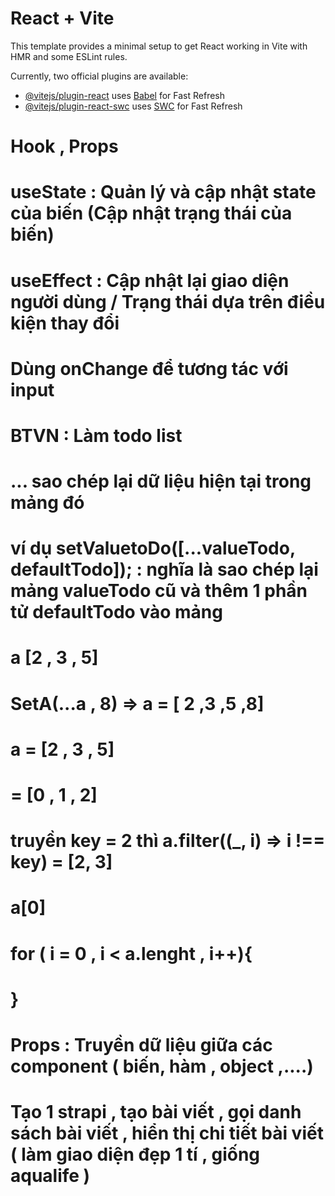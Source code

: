 # React + Vite

This template provides a minimal setup to get React working in Vite with HMR and some ESLint rules.

Currently, two official plugins are available:

- [@vitejs/plugin-react](https://github.com/vitejs/vite-plugin-react/blob/main/packages/plugin-react/README.md) uses [Babel](https://babeljs.io/) for Fast Refresh
- [@vitejs/plugin-react-swc](https://github.com/vitejs/vite-plugin-react-swc) uses [SWC](https://swc.rs/) for Fast Refresh

# Hook , Props

# useState : Quản lý và cập nhật state của biến (Cập nhật trạng thái của biến)

# useEffect : Cập nhật lại giao diện người dùng / Trạng thái dựa trên điều kiện thay đổi

# Dùng onChange để tương tác với input

# BTVN : Làm todo list

# ... sao chép lại dữ liệu hiện tại trong mảng đó

# ví dụ setValuetoDo([...valueTodo, defaultTodo]); : nghĩa là sao chép lại mảng valueTodo cũ và thêm 1 phần tử defaultTodo vào mảng

# a [2 , 3 , 5]

# SetA(...a , 8) => a = [ 2 ,3 ,5 ,8]

# a = [2 , 3 , 5]

# = [0 , 1 , 2]

# truyền key = 2 thì a.filter((\_, i) => i !== key) = [2, 3]

# a[0]

# for ( i = 0 , i < a.lenght , i++){

# }

# Props : Truyền dữ liệu giữa các component ( biến, hàm , object ,....)

# Tạo 1 strapi , tạo bài viết , gọi danh sách bài viết , hiển thị chi tiết bài viết ( làm giao diện đẹp 1 tí , giống aqualife )
